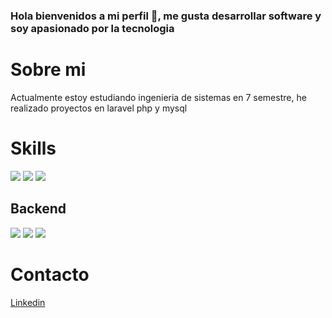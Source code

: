 ### Hola bienvenidos a mi perfil 👋, me gusta desarrollar software y soy apasionado por la tecnologia
<h1>Sobre mi</h1>
Actualmente estoy estudiando ingenieria de sistemas en 7 semestre, he realizado proyectos  en laravel php y mysql
<h1>Skills</h1>
<img src="https://img.shields.io/badge/software-php-blue">
<img src="https://img.shields.io/badge/BD-MYSQL-GREEN">
<img src="https://img.shields.io/badge/css-php-blue">
<h2>Backend</h2>
<img src="https://img.shields.io/badge/Laravel-php-blue">
<img src="https://img.shields.io/badge/JAVA-whrite">
<img src="https://img.shields.io/badge/si sharp--whrite">
<h1>Contacto</h1>
<a href="www.linkedin.com/in/jose-daniel-solano-manosalva">Linkedin</a>
<!--
**softwaredaniel/softwaredaniel** is a ✨ _special_ ✨ repository because its `README.md` (this file) appears on your GitHub profile.

Here are some ideas to get you started:

- 🔭 I’m currently working on ...
- 🌱 I’m currently learning ...
- 👯 I’m looking to collaborate on ...
- 🤔 I’m looking for help with ...
- 💬 Ask me about ...
- 📫 How to reach me: ...
- 😄 Pronouns: ...
- ⚡ Fun fact: ...
-->
